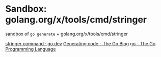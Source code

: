 # Sandbox: golang.org/x/tools/cmd/stringer

sandbox of `go generate` + golang.org/x/tools/cmd/stringer

[stringer command · go.dev](https://pkg.go.dev/golang.org/x/tools/cmd/stringer?tab=doc)
[Generating code - The Go Blog](https://blog.golang.org/generate)
[go - The Go Programming Language](https://golang.org/pkg/cmd/go/#hdr-Generate_Go_files_by_processing_source)
